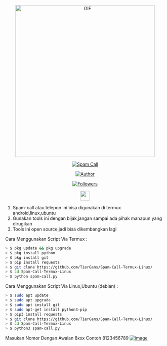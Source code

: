 <p align="center">
<img src="https://media.giphy.com/media/FGbEffWs9la1O/giphy.gif" alt="GIF" width="440" height="480"/>
</p>
<p align="center">
<a href="#"><img title="Spam Call" src="https://img.shields.io/badge/SPAM CALL-green?colorA=%23ff0000&colorB=%23017e40&style=for-the-badge"></a>
</p>
<p align="center">
<a href="https://github.com/TierGans"><img title="Author" src="https://img.shields.io/badge/Author-TierGans-orange.svg?style=for-the-badge&logo=github"></a>
</p>
<p align="center">
<a href="https://github.com/TierGans/followers"><img title="Followers" src="https://img.shields.io/github/followers/TierGans?color=blue&style=flat-square"></a>
</p>
<p align='center'>
   <a href="https://instagram.com/m.tier_sinyo_77788896"><img height="30" src="https://github.com/TobyG74/TobyG74/blob/main/instagram.jpg?raw=true"></a
</P>

1. Spam-call atau telepon ini bisa digunakan di termux android,linux,ubuntu
2. Gunakan tools ini dengan bijak,jangan sampai ada pihak manapun yang dirugikan
3. Tools ini open source,jadi bisa dikembangkan lagi 

Cara Menggunakan Script Via Termux :
```bash
> $ pkg update && pkg upgrade
> $ pkg install python
> $ pkg install git
> $ pip install requests
> $ git clone https://github.com/TierGans/Spam-Call-Termux-Linux/
> $ cd Spam-Call-Termux-Linux
> $ python spam-call.py
```
Cara Menggunakan Script Via Linux,Ubuntu (debian) :
```bash
> $ sudo apt update
> $ sudo apt upgrade
> $ sudo apt install git
> $ sudo apt-get install python3-pip
> $ pip3 install requests
> $ git clone https://github.com/TierGans/Spam-Call-Termux-Linux/
> $ cd Spam-Call-Termux-Linux
> $ python3 spam-call.py
```

Masukan Nomor Dengan Awalan 8xxx
Contoh 8123456789
<a href="https://ibb.co/MBHV2xK"><img src="https://i.ibb.co/GHD2x4G/image.png" alt="image" border="0"></a>



